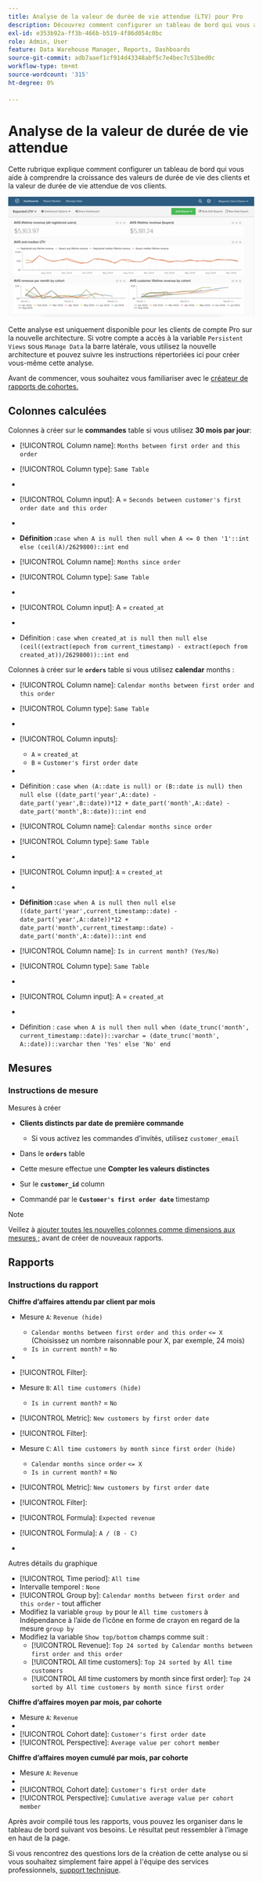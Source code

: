 ```yaml
---
title: Analyse de la valeur de durée de vie attendue (LTV) pour Pro
description: Découvrez comment configurer un tableau de bord qui vous aide à comprendre la croissance des valeurs de durée de vie des clients et la valeur de durée de vie attendue de vos clients.
exl-id: e353b92a-ff3b-466b-b519-4f86d054c0bc
role: Admin, User
feature: Data Warehouse Manager, Reports, Dashboards
source-git-commit: adb7aaef1cf914d43348abf5c7e4bec7c51bed0c
workflow-type: tm+mt
source-wordcount: '315'
ht-degree: 0%

---
```


# Analyse de la valeur de durée de vie attendue

Cette rubrique explique comment configurer un tableau de bord qui vous aide à comprendre la croissance des valeurs de durée de vie des clients et la valeur de durée de vie attendue de vos clients.

![](../../assets/exp-lifetim-value-anyalysis.png)

Cette analyse est uniquement disponible pour les clients de compte Pro sur la nouvelle architecture. Si votre compte a accès à la variable `Persistent Views` sous `Manage Data` la barre latérale, vous utilisez la nouvelle architecture et pouvez suivre les instructions répertoriées ici pour créer vous-même cette analyse.

Avant de commencer, vous souhaitez vous familiariser avec le [créateur de rapports de cohortes.](../dev-reports/cohort-rpt-bldr.md)

## Colonnes calculées

Colonnes à créer sur le **commandes** table si vous utilisez **30 mois par jour**:

* [!UICONTROL Column name]: `Months between first order and this order`
* [!UICONTROL Column type]: `Same Table`
* 
  [!UICONTROL Column equation]: `CALCULATION`
* [!UICONTROL Column input]: A = `Seconds between customer's first order date and this order`
* 
  [!UICONTROL Datatype]: `Integer`
* **Définition :**`case when A is null then null when A <= 0 then '1'::int else (ceil(A)/2629800)::int end`

* [!UICONTROL Column name]: `Months since order`
* [!UICONTROL Column type]: `Same Table`
* 
  [!UICONTROL Column equation]: `CALCULATION`
* [!UICONTROL Column input]: A = `created_at`
* 
  [!UICONTROL Datatype]: `Integer`
* Définition : `case when created_at is null then null else (ceil((extract(epoch from current_timestamp) - extract(epoch from created_at))/2629800))::int end`

Colonnes à créer sur le **`orders`** table si vous utilisez **calendar** months :

* [!UICONTROL Column name]: `Calendar months between first order and this order`
* [!UICONTROL Column type]: `Same Table`
* 
  [!UICONTROL Column equation]: `CALCULATION`
* [!UICONTROL Column inputs]:
   * `A` = `created_at`
   * `B` = `Customer's first order date`

* 
  [!UICONTROL Datatype]: `Integer`
* Définition : `case when (A::date is null) or (B::date is null) then null else ((date_part('year',A::date) - date_part('year',B::date))*12 + date_part('month',A::date) - date_part('month',B::date))::int end`

* [!UICONTROL Column name]: `Calendar months since order`
* [!UICONTROL Column type]: `Same Table`
* 
  [!UICONTROL Column equation]: `CALCULATION`
* [!UICONTROL Column input]: `A` = `created_at`
* 
  [!UICONTROL Datatype]: `Integer`
* **Définition :**`case when A is null then null else ((date_part('year',current_timestamp::date) - date_part('year',A::date))*12 + date_part('month',current_timestamp::date) - date_part('month',A::date))::int end`

* [!UICONTROL Column name]: `Is in current month? (Yes/No)`
* [!UICONTROL Column type]: `Same Table`
* 
  [!UICONTROL Column equation]: `CALCULATION`
* [!UICONTROL Column input]: A = `created_at`
* 
  [!UICONTROL Datatype]: `String`
* Définition : `case when A is null then null when (date_trunc('month', current_timestamp::date))::varchar = (date_trunc('month', A::date))::varchar then 'Yes' else 'No' end`

## Mesures

### Instructions de mesure

Mesures à créer

* **Clients distincts par date de première commande**
   * Si vous activez les commandes d’invités, utilisez `customer_email`

* Dans le **`orders`** table
* Cette mesure effectue une **Compter les valeurs distinctes**
* Sur le **`customer_id`** column
* Commandé par le **`Customer's first order date`** timestamp

>[!NOTE]
>
>Veillez à [ajouter toutes les nouvelles colonnes comme dimensions aux mesures ;](../../data-analyst/data-warehouse-mgr/manage-data-dimensions-metrics.md) avant de créer de nouveaux rapports.

## Rapports

### Instructions du rapport

**Chiffre d’affaires attendu par client par mois**

* Mesure `A`: `Revenue (hide)`
   * `Calendar months between first order and this order` `<= X` (Choisissez un nombre raisonnable pour X, par exemple, 24 mois)
   * `Is in current month?` = `No`

* 
  [!UICONTROL Mesure]: `Revenue`
* [!UICONTROL Filter]:

* Mesure `B`: `All time customers (hide)`
   * `Is in current month?` = `No`

* [!UICONTROL Metric]: `New customers by first order date`
* [!UICONTROL Filter]:

* Mesure `C`: `All time customers by month since first order (hide)`
   * `Calendar months since order` `<= X`
   * `Is in current month?` = `No`

* [!UICONTROL Metric]: `New customers by first order date`
* [!UICONTROL Filter]:

* [!UICONTROL Formula]: `Expected revenue`
* [!UICONTROL Formula]: `A / (B - C)`
* 
  [!UICONTROL Format]: `Currency`

Autres détails du graphique

* [!UICONTROL Time period]: `All time`
* Intervalle temporel : `None`
* [!UICONTROL Group by]: `Calendar months between first order and this order` - tout afficher
* Modifiez la variable `group by` pour le `All time customers` à Indépendance à l’aide de l’icône en forme de crayon en regard de la mesure `group by`
* Modifiez la variable `Show top/bottom` champs comme suit :
   * [!UICONTROL Revenue]: `Top 24 sorted by Calendar months between first order and this order`
   * [!UICONTROL All time customers]: `Top 24 sorted by All time customers`
   * [!UICONTROL All time customers by month since first order]: `Top 24 sorted by All time customers by month since first order`

**Chiffre d’affaires moyen par mois, par cohorte**

* Mesure `A`: `Revenue`
* 
  [!UICONTROL Metric view]: `Cohort`
* [!UICONTROL Cohort date]: `Customer's first order date`
* [!UICONTROL Perspective]: `Average value per cohort member`

**Chiffre d’affaires moyen cumulé par mois, par cohorte**

* Mesure `A`: `Revenue`
* 
  [!UICONTROL Metric view]: `Cohort`
* [!UICONTROL Cohort date]: `Customer's first order date`
* [!UICONTROL Perspective]: `Cumulative average value per cohort member`

Après avoir compilé tous les rapports, vous pouvez les organiser dans le tableau de bord suivant vos besoins. Le résultat peut ressembler à l’image en haut de la page.

Si vous rencontrez des questions lors de la création de cette analyse ou si vous souhaitez simplement faire appel à l&#39;équipe des services professionnels, [support technique](https://experienceleague.adobe.com/docs/commerce-knowledge-base/kb/troubleshooting/miscellaneous/mbi-service-policies.html).
